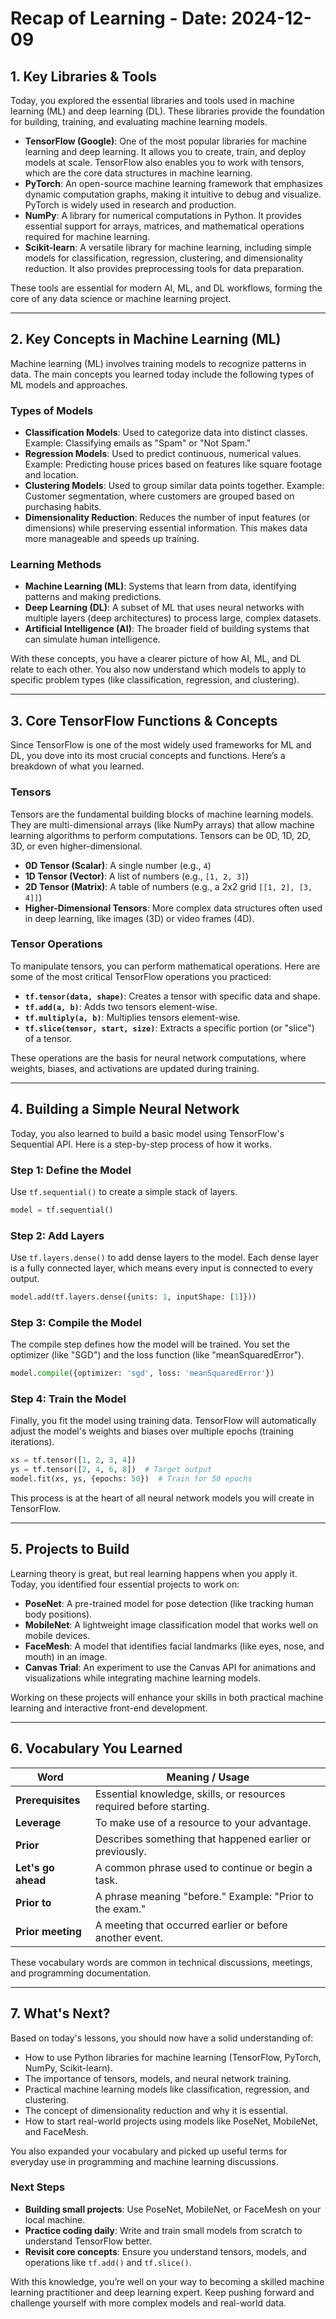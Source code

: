 # Recap of Learning - Date: 2024-12-09

## 1. Key Libraries & Tools

Today, you explored the essential libraries and tools used in machine learning (ML) and deep learning (DL).
These libraries provide the foundation for building, training, and evaluating machine learning models.

- **TensorFlow (Google)**: One of the most popular libraries for machine learning and deep learning. It allows you to create, train, and deploy models at scale. TensorFlow also enables you to work with tensors, which are the core data structures in machine learning.
- **PyTorch**: An open-source machine learning framework that emphasizes dynamic computation graphs, making it intuitive to debug and visualize. PyTorch is widely used in research and production.
- **NumPy**: A library for numerical computations in Python. It provides essential support for arrays, matrices, and mathematical operations required for machine learning.
- **Scikit-learn**: A versatile library for machine learning, including simple models for classification, regression, clustering, and dimensionality reduction. It also provides preprocessing tools for data preparation.

These tools are essential for modern AI, ML, and DL workflows, forming the core of any data science or machine learning project.

---

## 2. Key Concepts in Machine Learning (ML)

Machine learning (ML) involves training models to recognize patterns in data. The main concepts you learned today include the following types of ML models and approaches.

### **Types of Models**

- **Classification Models**: Used to categorize data into distinct classes. Example: Classifying emails as "Spam" or "Not Spam."
- **Regression Models**: Used to predict continuous, numerical values. Example: Predicting house prices based on features like square footage and location.
- **Clustering Models**: Used to group similar data points together. Example: Customer segmentation, where customers are grouped based on purchasing habits.
- **Dimensionality Reduction**: Reduces the number of input features (or dimensions) while preserving essential information. This makes data more manageable and speeds up training.

### **Learning Methods**

- **Machine Learning (ML)**: Systems that learn from data, identifying patterns and making predictions.
- **Deep Learning (DL)**: A subset of ML that uses neural networks with multiple layers (deep architectures) to process large, complex datasets.
- **Artificial Intelligence (AI)**: The broader field of building systems that can simulate human intelligence.

With these concepts, you have a clearer picture of how AI, ML, and DL relate to each other. You also now understand which models to apply to specific problem types (like classification, regression, and clustering).

---

## 3. Core TensorFlow Functions & Concepts

Since TensorFlow is one of the most widely used frameworks for ML and DL, you dove into its most crucial concepts and functions. Here’s a breakdown of what you learned.

### **Tensors**

Tensors are the fundamental building blocks of machine learning models. They are multi-dimensional arrays (like NumPy arrays) that allow machine learning algorithms to perform computations. Tensors can be 0D, 1D, 2D, 3D, or even higher-dimensional.

- **0D Tensor (Scalar)**: A single number (e.g., `4`)
- **1D Tensor (Vector)**: A list of numbers (e.g., `[1, 2, 3]`)
- **2D Tensor (Matrix)**: A table of numbers (e.g., a 2x2 grid `[[1, 2], [3, 4]]`)
- **Higher-Dimensional Tensors**: More complex data structures often used in deep learning, like images (3D) or video frames (4D).

### **Tensor Operations**

To manipulate tensors, you can perform mathematical operations. Here are some of the most critical TensorFlow operations you practiced:

- **`tf.tensor(data, shape)`**: Creates a tensor with specific data and shape.
- **`tf.add(a, b)`**: Adds two tensors element-wise.
- **`tf.multiply(a, b)`**: Multiplies tensors element-wise.
- **`tf.slice(tensor, start, size)`**: Extracts a specific portion (or "slice") of a tensor.

These operations are the basis for neural network computations, where weights, biases, and activations are updated during training.

---

## 4. Building a Simple Neural Network

Today, you also learned to build a basic model using TensorFlow's Sequential API. Here is a step-by-step process of how it works.

### **Step 1: Define the Model**

Use `tf.sequential()` to create a simple stack of layers.

```python
model = tf.sequential()
```

### **Step 2: Add Layers**

Use `tf.layers.dense()` to add dense layers to the model. Each dense layer is a fully connected layer, which means every input is connected to every output.

```python
model.add(tf.layers.dense({units: 1, inputShape: [1]}))
```

### **Step 3: Compile the Model**

The compile step defines how the model will be trained. You set the optimizer (like "SGD") and the loss function (like "meanSquaredError").

```python
model.compile({optimizer: 'sgd', loss: 'meanSquaredError'})
```

### **Step 4: Train the Model**

Finally, you fit the model using training data. TensorFlow will automatically adjust the model's weights and biases over multiple epochs (training iterations).

```python
xs = tf.tensor([1, 2, 3, 4])
ys = tf.tensor([2, 4, 6, 8])  # Target output
model.fit(xs, ys, {epochs: 50})  # Train for 50 epochs
```

This process is at the heart of all neural network models you will create in TensorFlow.

---

## 5. Projects to Build

Learning theory is great, but real learning happens when you apply it. Today, you identified four essential projects to work on:

- **PoseNet**: A pre-trained model for pose detection (like tracking human body positions).
- **MobileNet**: A lightweight image classification model that works well on mobile devices.
- **FaceMesh**: A model that identifies facial landmarks (like eyes, nose, and mouth) in an image.
- **Canvas Trial**: An experiment to use the Canvas API for animations and visualizations while integrating machine learning models.

Working on these projects will enhance your skills in both practical machine learning and interactive front-end development.

---

## 6. Vocabulary You Learned

| **Word**           | **Meaning / Usage**                                                 |
| ------------------ | ------------------------------------------------------------------- |
| **Prerequisites**  | Essential knowledge, skills, or resources required before starting. |
| **Leverage**       | To make use of a resource to your advantage.                        |
| **Prior**          | Describes something that happened earlier or previously.            |
| **Let's go ahead** | A common phrase used to continue or begin a task.                   |
| **Prior to**       | A phrase meaning "before." Example: "Prior to the exam."            |
| **Prior meeting**  | A meeting that occurred earlier or before another event.            |

These vocabulary words are common in technical discussions, meetings, and programming documentation.

---

## 7. What's Next?

Based on today's lessons, you should now have a solid understanding of:

- How to use Python libraries for machine learning (TensorFlow, PyTorch, NumPy, Scikit-learn).
- The importance of tensors, models, and neural network training.
- Practical machine learning models like classification, regression, and clustering.
- The concept of dimensionality reduction and why it is essential.
- How to start real-world projects using models like PoseNet, MobileNet, and FaceMesh.

You also expanded your vocabulary and picked up useful terms for everyday use in programming and machine learning discussions.

### **Next Steps**

- **Building small projects**: Use PoseNet, MobileNet, or FaceMesh on your local machine.
- **Practice coding daily**: Write and train small models from scratch to understand TensorFlow better.
- **Revisit core concepts**: Ensure you understand tensors, models, and operations like `tf.add()` and `tf.slice()`.

With this knowledge, you’re well on your way to becoming a skilled machine learning practitioner and deep learning expert. Keep pushing forward and challenge yourself with more complex models and real-world data.
